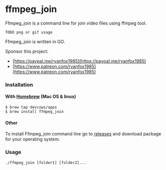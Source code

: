# ffmpeg_join

Ffmpeg_join is a command line for join video files using ffmpeg tool.

`TODO png or gif usage`

Ffmpeg_join is written in GO.

Sponsor this project:
- [https://paypal.me/ryanfox1985](https://paypal.me/ryanfox1985)
- [https://www.patreon.com/ryanfox1985](https://www.patreon.com/ryanfox1985)

### Installation

#### With [Homebrew](http://brew.sh) (Mac OS & linux)
```
$ brew tap devcows/apps
$ brew install ffmpeg_join
```

#### Other

To install Ffmpeg_join command line go to [releases](https://github.com/ryanfox1985/ffmpeg_join/releases) and download package for your operating system.

### Usage

```
./ffmpeg_join [folder1] [folder2]...
```
